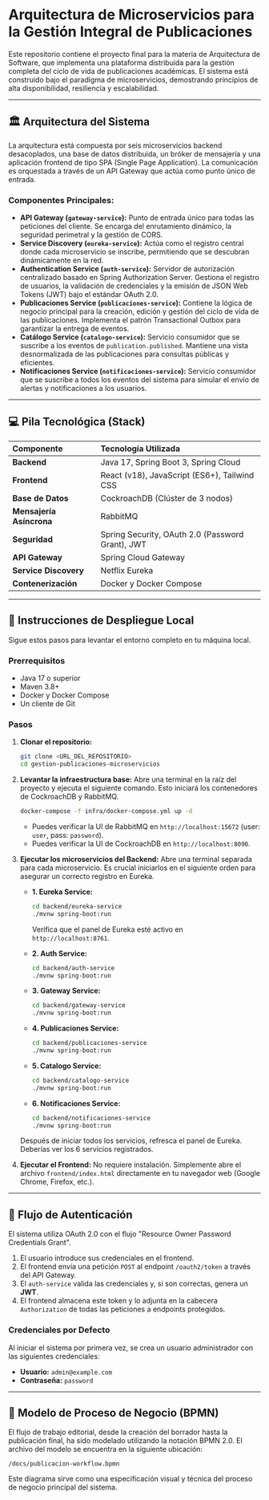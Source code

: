 # Arquitectura de Microservicios para la Gestión Integral de Publicaciones

Este repositorio contiene el proyecto final para la materia de Arquitectura de Software, que implementa una plataforma distribuida para la gestión completa del ciclo de vida de publicaciones académicas. El sistema está construido bajo el paradigma de microservicios, demostrando principios de alta disponibilidad, resiliencia y escalabilidad.

---

## 🏛️ Arquitectura del Sistema

La arquitectura está compuesta por seis microservicios backend desacoplados, una base de datos distribuida, un bróker de mensajería y una aplicación frontend de tipo SPA (Single Page Application). La comunicación es orquestada a través de un API Gateway que actúa como punto único de entrada.

### Componentes Principales:
* **API Gateway (`gateway-service`):** Punto de entrada único para todas las peticiones del cliente. Se encarga del enrutamiento dinámico, la seguridad perimetral y la gestión de CORS.
* **Service Discovery (`eureka-service`):** Actúa como el registro central donde cada microservicio se inscribe, permitiendo que se descubran dinámicamente en la red.
* **Authentication Service (`auth-service`):** Servidor de autorización centralizado basado en Spring Authorization Server. Gestiona el registro de usuarios, la validación de credenciales y la emisión de JSON Web Tokens (JWT) bajo el estándar OAuth 2.0.
* **Publicaciones Service (`publicaciones-service`):** Contiene la lógica de negocio principal para la creación, edición y gestión del ciclo de vida de las publicaciones. Implementa el patrón Transactional Outbox para garantizar la entrega de eventos.
* **Catálogo Service (`catalogo-service`):** Servicio consumidor que se suscribe a los eventos de `publication.published`. Mantiene una vista desnormalizada de las publicaciones para consultas públicas y eficientes.
* **Notificaciones Service (`notificaciones-service`):** Servicio consumidor que se suscribe a todos los eventos del sistema para simular el envío de alertas y notificaciones a los usuarios.

---

## 💻 Pila Tecnológica (Stack)

| Componente | Tecnología Utilizada |
| :--- | :--- |
| **Backend** | Java 17, Spring Boot 3, Spring Cloud |
| **Frontend** | React (v18), JavaScript (ES6+), Tailwind CSS |
| **Base de Datos** | CockroachDB (Clúster de 3 nodos) |
| **Mensajería Asíncrona** | RabbitMQ |
| **Seguridad** | Spring Security, OAuth 2.0 (Password Grant), JWT |
| **API Gateway** | Spring Cloud Gateway |
| **Service Discovery** | Netflix Eureka |
| **Contenerización** | Docker y Docker Compose |

---

## 🚀 Instrucciones de Despliegue Local

Sigue estos pasos para levantar el entorno completo en tu máquina local.

### Prerrequisitos
* Java 17 o superior
* Maven 3.8+
* Docker y Docker Compose
* Un cliente de Git

### Pasos
1.  **Clonar el repositorio:**
    ```bash
    git clone <URL_DEL_REPOSITORIO>
    cd gestion-publicaciones-microservicios
    ```

2.  **Levantar la infraestructura base:**
    Abre una terminal en la raíz del proyecto y ejecuta el siguiente comando. Esto iniciará los contenedores de CockroachDB y RabbitMQ.
    ```bash
    docker-compose -f infra/docker-compose.yml up -d
    ```
    * Puedes verificar la UI de RabbitMQ en `http://localhost:15672` (user: `user`, pass: `password`).
    * Puedes verificar la UI de CockroachDB en `http://localhost:8090`.

3.  **Ejecutar los microservicios del Backend:**
    Abre una terminal separada para cada microservicio. Es crucial iniciarlos en el siguiente orden para asegurar un correcto registro en Eureka.

    * **1. Eureka Service:**
        ```bash
        cd backend/eureka-service
        ./mvnw spring-boot:run
        ```
      Verifica que el panel de Eureka esté activo en `http://localhost:8761`.

    * **2. Auth Service:**
        ```bash
        cd backend/auth-service
        ./mvnw spring-boot:run
        ```

    * **3. Gateway Service:**
        ```bash
        cd backend/gateway-service
        ./mvnw spring-boot:run
        ```

    * **4. Publicaciones Service:**
        ```bash
        cd backend/publicaciones-service
        ./mvnw spring-boot:run
        ```

    * **5. Catalogo Service:**
        ```bash
        cd backend/catalogo-service
        ./mvnw spring-boot:run
        ```

    * **6. Notificaciones Service:**
        ```bash
        cd backend/notificaciones-service
        ./mvnw spring-boot:run
        ```

    Después de iniciar todos los servicios, refresca el panel de Eureka. Deberías ver los 6 servicios registrados.

4.  **Ejecutar el Frontend:**
    No requiere instalación. Simplemente abre el archivo `frontend/index.html` directamente en tu navegador web (Google Chrome, Firefox, etc.).

---

## 🔑 Flujo de Autenticación

El sistema utiliza OAuth 2.0 con el flujo "Resource Owner Password Credentials Grant".
1.  El usuario introduce sus credenciales en el frontend.
2.  El frontend envía una petición `POST` al endpoint `/oauth2/token` a través del API Gateway.
3.  El `auth-service` valida las credenciales y, si son correctas, genera un **JWT**.
4.  El frontend almacena este token y lo adjunta en la cabecera `Authorization` de todas las peticiones a endpoints protegidos.

### Credenciales por Defecto
Al iniciar el sistema por primera vez, se crea un usuario administrador con las siguientes credenciales:
* **Usuario:** `admin@example.com`
* **Contraseña:** `password`

---

## 📄 Modelo de Proceso de Negocio (BPMN)

El flujo de trabajo editorial, desde la creación del borrador hasta la publicación final, ha sido modelado utilizando la notación BPMN 2.0. El archivo del modelo se encuentra en la siguiente ubicación:
```
/docs/publicacion-workflow.bpmn
```
Este diagrama sirve como una especificación visual y técnica del proceso de negocio principal del sistema.
